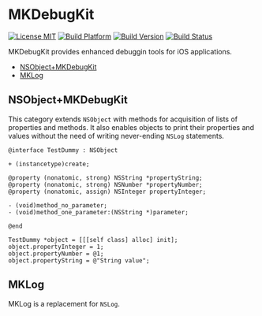 # MKDebugKit

[![License MIT](https://go-shields.herokuapp.com/license-MIT-blue.png)](https://github.com/michalkonturek/MKDebugKit/blob/master/LICENSE)
[![Build Platform](https://cocoapod-badges.herokuapp.com/p/MKDebugKit/badge.png)](https://github.com/michalkonturek/MKDebugKit)
[![Build Version](https://cocoapod-badges.herokuapp.com/v/MKDebugKit/badge.png)](https://github.com/michalkonturek/MKDebugKit)
[![Build Status](https://travis-ci.org/michalkonturek/MKDebugKit.png?branch=master)](https://travis-ci.org/michalkonturek/MKDebugKit)

MKDebugKit provides enhanced debuggin tools for iOS applications.

* [NSObject+MKDebugKit](#NSObject+MKDebugKit)
* [MKLog](#MKLog)


## NSObject+MKDebugKit

This category extends `NSObject` with methods for acquisition of lists of properties and methods.
It also enables objects to print their properties and values without the need of writing never-ending
`NSLog` statements.


```objc
@interface TestDummy : NSObject

+ (instancetype)create;

@property (nonatomic, strong) NSString *propertyString;
@property (nonatomic, strong) NSNumber *propertyNumber;
@property (nonatomic, assign) NSInteger propertyInteger;

- (void)method_no_parameter;
- (void)method_one_parameter:(NSString *)parameter;

@end
```

```objc
TestDummy *object = [[[self class] alloc] init];
object.propertyInteger = 1;
object.propertyNumber = @1;
object.propertyString = @"String value";
```


## MKLog

MKLog is a replacement for `NSLog`.


<!--- - - 

[![Bitdeli Badge](https://d2weczhvl823v0.cloudfront.net/michalkonturek/mkdebugkit/trend.png)](https://bitdeli.com/free "Bitdeli Badge")-->

